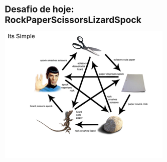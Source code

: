 # Desafio de hoje: RockPaperScissorsLizardSpock

![alt Desafio de hoje](RockPaperScissorsLizardSpock.jpg)